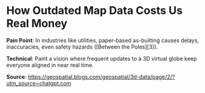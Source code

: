 # How Outdated Map Data Costs Us Real Money

**Pain Point**: In industries like utilities, paper-based as-builting causes delays, inaccuracies, even safety hazards ([Between the Poles][3]).

**Technical**: Paint a vision where frequent updates to a 3D virtual globe keep everyone aligned in near real time.

**Source**: https://geospatial.blogs.com/geospatial/3d-data/page/2/?utm_source=chatgpt.com
